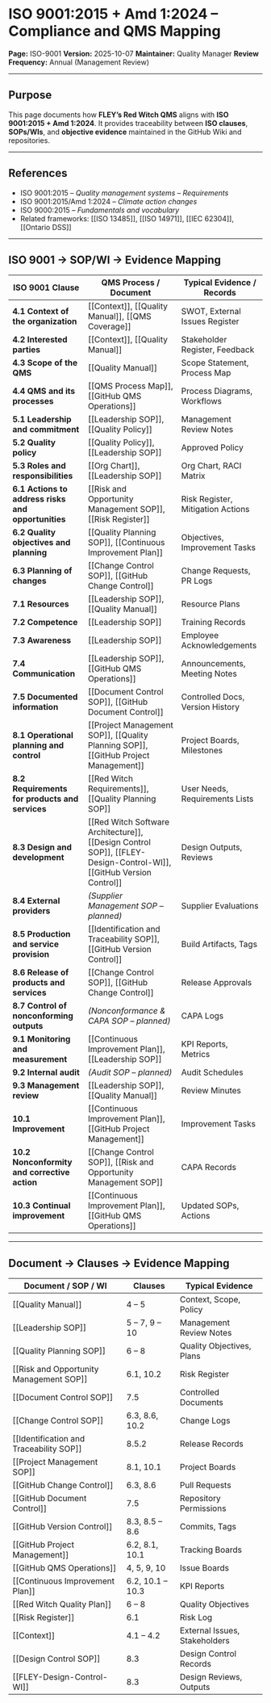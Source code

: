 # **ISO 9001:2015 + Amd 1:2024 – Compliance and QMS Mapping**

**Page:** ISO-9001
**Version:** 2025-10-07
**Maintainer:** Quality Manager
**Review Frequency:** Annual (Management Review)

---

## **Purpose**

This page documents how **FLEY’s Red Witch QMS** aligns with **ISO 9001:2015 + Amd 1:2024**.
It provides traceability between **ISO clauses**, **SOPs/WIs**, and **objective evidence** maintained in the GitHub Wiki and repositories.

---

## **References**

* ISO 9001:2015 – *Quality management systems – Requirements*
* ISO 9001:2015/Amd 1:2024 – *Climate action changes*
* ISO 9000:2015 – *Fundamentals and vocabulary*
* Related frameworks: [[ISO 13485]], [[ISO 14971]], [[IEC 62304]], [[Ontario DSS]]

---

## **ISO 9001 → SOP/WI → Evidence Mapping**

| **ISO 9001 Clause**                                | **QMS Process / Document**                                                                                          | **Typical Evidence / Records**    |
| -------------------------------------------------- | ------------------------------------------------------------------------------------------------------------------- | --------------------------------- |
| **4.1 Context of the organization**                | [[Context]], [[Quality Manual]], [[QMS Coverage]]                                                                   | SWOT, External Issues Register    |
| **4.2 Interested parties**                         | [[Context]], [[Quality Manual]]                                                                                     | Stakeholder Register, Feedback    |
| **4.3 Scope of the QMS**                           | [[Quality Manual]]                                                                                                  | Scope Statement, Process Map      |
| **4.4 QMS and its processes**                      | [[QMS Process Map]], [[GitHub QMS Operations]]                                                                      | Process Diagrams, Workflows       |
| **5.1 Leadership and commitment**                  | [[Leadership SOP]], [[Quality Policy]]                                                                              | Management Review Notes           |
| **5.2 Quality policy**                             | [[Quality Policy]], [[Leadership SOP]]                                                                              | Approved Policy                   |
| **5.3 Roles and responsibilities**                 | [[Org Chart]], [[Leadership SOP]]                                                                                   | Org Chart, RACI Matrix            |
| **6.1 Actions to address risks and opportunities** | [[Risk and Opportunity Management SOP]], [[Risk Register]]                                                          | Risk Register, Mitigation Actions |
| **6.2 Quality objectives and planning**            | [[Quality Planning SOP]], [[Continuous Improvement Plan]]                                                           | Objectives, Improvement Tasks     |
| **6.3 Planning of changes**                        | [[Change Control SOP]], [[GitHub Change Control]]                                                                   | Change Requests, PR Logs          |
| **7.1 Resources**                                  | [[Leadership SOP]], [[Quality Manual]]                                                                              | Resource Plans                    |
| **7.2 Competence**                                 | [[Leadership SOP]]                                                                                                  | Training Records                  |
| **7.3 Awareness**                                  | [[Leadership SOP]]                                                                                                  | Employee Acknowledgements         |
| **7.4 Communication**                              | [[Leadership SOP]], [[GitHub QMS Operations]]                                                                       | Announcements, Meeting Notes      |
| **7.5 Documented information**                     | [[Document Control SOP]], [[GitHub Document Control]]                                                               | Controlled Docs, Version History  |
| **8.1 Operational planning and control**           | [[Project Management SOP]], [[Quality Planning SOP]], [[GitHub Project Management]]                                 | Project Boards, Milestones        |
| **8.2 Requirements for products and services**     | [[Red Witch Requirements]], [[Quality Planning SOP]]                                                                | User Needs, Requirements Lists    |
| **8.3 Design and development**                     | [[Red Witch Software Architecture]], [[Design Control SOP]], [[FLEY-Design-Control-WI]], [[GitHub Version Control]] | Design Outputs, Reviews           |
| **8.4 External providers**                         | *(Supplier Management SOP – planned)*                                                                               | Supplier Evaluations              |
| **8.5 Production and service provision**           | [[Identification and Traceability SOP]], [[GitHub Version Control]]                                                 | Build Artifacts, Tags             |
| **8.6 Release of products and services**           | [[Change Control SOP]], [[GitHub Change Control]]                                                                   | Release Approvals                 |
| **8.7 Control of nonconforming outputs**           | *(Nonconformance & CAPA SOP – planned)*                                                                             | CAPA Logs                         |
| **9.1 Monitoring and measurement**                 | [[Continuous Improvement Plan]], [[Leadership SOP]]                                                                 | KPI Reports, Metrics              |
| **9.2 Internal audit**                             | *(Audit SOP – planned)*                                                                                             | Audit Schedules                   |
| **9.3 Management review**                          | [[Leadership SOP]], [[Quality Manual]]                                                                              | Review Minutes                    |
| **10.1 Improvement**                               | [[Continuous Improvement Plan]], [[GitHub Project Management]]                                                      | Improvement Tasks                 |
| **10.2 Nonconformity and corrective action**       | [[Change Control SOP]], [[Risk and Opportunity Management SOP]]                                                     | CAPA Records                      |
| **10.3 Continual improvement**                     | [[Continuous Improvement Plan]], [[GitHub QMS Operations]]                                                          | Updated SOPs, Actions             |

---

## **Document → Clauses → Evidence Mapping**

| **Document / SOP / WI**                 | **Clauses**      | **Typical Evidence**          |
| --------------------------------------- | ---------------- | ----------------------------- |
| [[Quality Manual]]                      | 4 – 5            | Context, Scope, Policy        |
| [[Leadership SOP]]                      | 5 – 7, 9 – 10    | Management Review Notes       |
| [[Quality Planning SOP]]                | 6 – 8            | Quality Objectives, Plans     |
| [[Risk and Opportunity Management SOP]] | 6.1, 10.2        | Risk Register                 |
| [[Document Control SOP]]                | 7.5              | Controlled Documents          |
| [[Change Control SOP]]                  | 6.3, 8.6, 10.2   | Change Logs                   |
| [[Identification and Traceability SOP]] | 8.5.2            | Release Records               |
| [[Project Management SOP]]              | 8.1, 10.1        | Project Boards                |
| [[GitHub Change Control]]               | 6.3, 8.6         | Pull Requests                 |
| [[GitHub Document Control]]             | 7.5              | Repository Permissions        |
| [[GitHub Version Control]]              | 8.3, 8.5 – 8.6   | Commits, Tags                 |
| [[GitHub Project Management]]           | 6.2, 8.1, 10.1   | Tracking Boards               |
| [[GitHub QMS Operations]]               | 4, 5, 9, 10      | Issue Boards                  |
| [[Continuous Improvement Plan]]         | 6.2, 10.1 – 10.3 | KPI Reports                   |
| [[Red Witch Quality Plan]]              | 6 – 8            | Quality Objectives            |
| [[Risk Register]]                       | 6.1              | Risk Log                      |
| [[Context]]                             | 4.1 – 4.2        | External Issues, Stakeholders |
| [[Design Control SOP]]                  | 8.3              | Design Control Records        |
| [[FLEY-Design-Control-WI]]              | 8.3              | Design Reviews, Outputs       |
